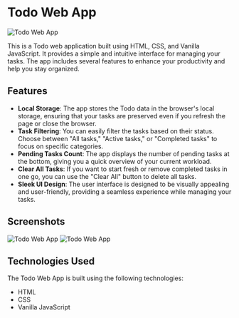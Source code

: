 # Todo Web App

![Todo Web App](https://i.postimg.cc/Zn93FDNS/Todo-Screenshot-1.png)

This is a Todo web application built using HTML, CSS, and Vanilla JavaScript. It provides a simple and intuitive interface for managing your tasks. The app includes several features to enhance your productivity and help you stay organized. 

## Features

- **Local Storage**: The app stores the Todo data in the browser's local storage, ensuring that your tasks are preserved even if you refresh the page or close the browser.
- **Task Filtering**: You can easily filter the tasks based on their status. Choose between "All tasks," "Active tasks," or "Completed tasks" to focus on specific categories.
- **Pending Tasks Count**: The app displays the number of pending tasks at the bottom, giving you a quick overview of your current workload.
- **Clear All Tasks**: If you want to start fresh or remove completed tasks in one go, you can use the "Clear All" button to delete all tasks.
- **Sleek UI Design**: The user interface is designed to be visually appealing and user-friendly, providing a seamless experience while managing your tasks.

## Screenshots

![Todo Web App](https://i.postimg.cc/Zn93FDNS/Todo-Screenshot-1.png)
![Todo Web App](https://i.postimg.cc/DZ0bnYBX/Todo-Screenshot-2.png)

## Technologies Used

The Todo Web App is built using the following technologies:

- HTML
- CSS
- Vanilla JavaScript
